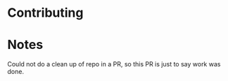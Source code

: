 # Contributing

# Notes

Could not do a clean up of repo in a PR, so this PR is just to say work was done.
